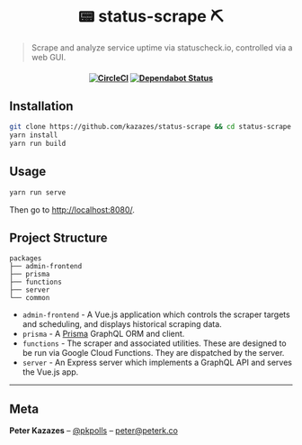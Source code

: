 <h1 align="center">
📟 status-scrape ⛏
</h1>

> Scrape and analyze service uptime via statuscheck.io, controlled via a web GUI.

<h4 align="center">

[![CircleCI](https://circleci.com/gh/kazazes/status-scrape.svg?style=shield&circle-token=89eb1acb780525c0aad93ed2ca7d0c34db9ec386&)](https://circleci.com/gh/kazazes/status-scrape)
[![Dependabot Status](https://api.dependabot.com/badges/status?host=github&repo=kazazes/status-scrape&identifier=150507884)](https://dependabot.com)

</span>

## Installation

```bash
git clone https://github.com/kazazes/status-scrape && cd status-scrape
yarn install
yarn run build
```

## Usage

```bash
yarn run serve
```

Then go to [http://localhost:8080/](http://localhost:8080/).

## Project Structure

```
packages
├── admin-frontend
├── prisma
├── functions
├── server
└── common
```

- `admin-frontend` - A Vue.js application which controls the scraper targets and scheduling, and displays historical scraping data.
- `prisma` - A [Prisma](https://prisma.io) GraphQL ORM and client.
- `functions` - The scraper and associated utilities. These are designed to be run via Google Cloud Functions. They are dispatched by the server.
- `server` - An Express server which implements a GraphQL API and serves the Vue.js app.

---

## Meta

**Peter Kazazes** – [@pkpolls](https://twitter.com/pkpolls) – peter@peterk.co
